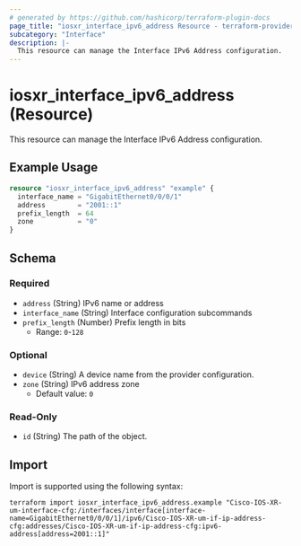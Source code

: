 ```yaml
---
# generated by https://github.com/hashicorp/terraform-plugin-docs
page_title: "iosxr_interface_ipv6_address Resource - terraform-provider-iosxr"
subcategory: "Interface"
description: |-
  This resource can manage the Interface IPv6 Address configuration.
---
```


# iosxr_interface_ipv6_address (Resource)

This resource can manage the Interface IPv6 Address configuration.

## Example Usage

```terraform
resource "iosxr_interface_ipv6_address" "example" {
  interface_name = "GigabitEthernet0/0/0/1"
  address        = "2001::1"
  prefix_length  = 64
  zone           = "0"
}
```

<!-- schema generated by tfplugindocs -->
## Schema

### Required

- `address` (String) IPv6 name or address
- `interface_name` (String) Interface configuration subcommands
- `prefix_length` (Number) Prefix length in bits
  - Range: `0`-`128`

### Optional

- `device` (String) A device name from the provider configuration.
- `zone` (String) IPv6 address zone
  - Default value: `0`

### Read-Only

- `id` (String) The path of the object.

## Import

Import is supported using the following syntax:

```shell
terraform import iosxr_interface_ipv6_address.example "Cisco-IOS-XR-um-interface-cfg:/interfaces/interface[interface-name=GigabitEthernet0/0/0/1]/ipv6/Cisco-IOS-XR-um-if-ip-address-cfg:addresses/Cisco-IOS-XR-um-if-ip-address-cfg:ipv6-address[address=2001::1]"
```
